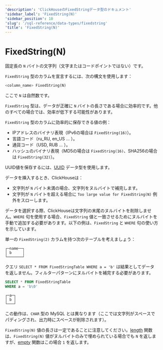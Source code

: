 ```yaml
---
'description': 'ClickHouseのFixedStringデータ型のドキュメント'
'sidebar_label': 'FixedString(N)'
'sidebar_position': 10
'slug': '/sql-reference/data-types/fixedstring'
'title': 'FixedString(N)'
---
```





# FixedString(N)

固定長の `N` バイトの文字列（文字またはコードポイントではない）です。

`FixedString` 型のカラムを宣言するには、次の構文を使用します：

```sql
<column_name> FixedString(N)
```

ここで `N` は自然数です。

`FixedString` 型は、データが正確に `N` バイトの長さである場合に効率的です。他のすべての場合では、効率が低下する可能性があります。

`FixedString` 型のカラムに効率的に保存できる値の例：

- IPアドレスのバイナリ表現（IPv6の場合は `FixedString(16)`）。
- 言語コード（ru_RU, en_US ... ）。
- 通貨コード（USD, RUB ... ）。
- ハッシュのバイナリ表現（MD5の場合は `FixedString(16)`、SHA256の場合は `FixedString(32)`）。

UUID値を保存するには、[UUID](../../sql-reference/data-types/uuid.md) データ型を使用します。

データを挿入するとき、ClickHouseは：

- 文字列が `N` バイト未満の場合、文字列をヌルバイトで補完します。
- 文字列が `N` バイトを超える場合に `Too large value for FixedString(N)` 例外をスローします。

データを選択する際、ClickHouseは文字列の末尾のヌルバイトを削除しません。`WHERE` 句を使用する場合、`FixedString` 値と一致させるためにヌルバイトを手動で追加する必要があります。以下の例は、`FixedString` と `WHERE` 句の使い方を示しています。

単一の `FixedString(2)` カラムを持つ次のテーブルを考えましょう：

```text
┌─name──┐
│ b     │
└───────┘
```

クエリ `SELECT * FROM FixedStringTable WHERE a = 'b'` は結果としてデータを返しません。フィルターパターンにヌルバイトを補完する必要があります。

```sql
SELECT * FROM FixedStringTable
WHERE a = 'b\0'
```

```text
┌─a─┐
│ b │
└───┘
```

この動作は、`CHAR` 型の MySQL とは異なります（ここでは文字列がスペースでパディングされ、出力時にスペースが削除されます）。

`FixedString(N)` 値の長さは一定であることに注意してください。[length](/sql-reference/functions/array-functions#length) 関数は、`FixedString(N)` 値がヌルバイトのみで埋められている場合でも `N` を返しますが、[empty](../../sql-reference/functions/string-functions.md#empty) 関数はこの場合 `1` を返します。
